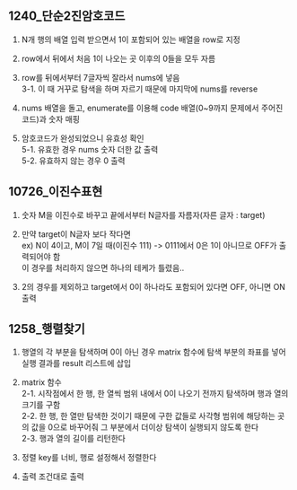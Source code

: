 ## 1240_단순2진암호코드
1. N개 행의 배열 입력 받으면서 1이 포함되어 있는 배열을 row로 지정
2. row에서 뒤에서 처음 1이 나오는 곳 이후의 0들을 모두 자름
3. row를 뒤에서부터 7글자씩 잘라서 nums에 넣음 <br>
3-1. 이 때 거꾸로 탐색을 하며 자르기 때문에 마지막에 nums를 reverse <br>
   
4. nums 배열을 돌고, enumerate를 이용해 code 배열(0~9까지 문제에서 주어진 코드)과 숫자 매핑
5. 암호코드가 완성되었으니 유효성 확인<br>
5-1. 유효한 경우 nums 숫자 더한 값 출력<br>
   5-2. 유효하지 않는 경우 0 출력
   
## 10726_이진수표현
1. 숫자 M을 이진수로 바꾸고 끝에서부터 N글자를 자름자(자른 글자 : target)
2. 만약 target이 N글자 보다 작다면<br>
ex) N이 4이고, M이 7일 때(이진수 111) -> 0111에서 0은 1이 아니므로 OFF가 출력되어야 함<br>
   이 경우를 처리하지 않으면 하나의 테케가 틀렸음..<br>
   
3. 2의 경우를 제외하고 target에서 0이 하나라도 포함되어 있다면 OFF, 아니면 ON 출력

## 1258_행렬찾기
1. 행열의 각 부분을 탐색하며 0이 아닌 경우 matrix 함수에 탐색 부분의 좌표를 넣어 실행 결과를 result 리스트에 삽입
2. matrix 함수<br>
2-1. 시작점에서 한 행, 한 열씩 범위 내에서 0이 나오기 전까지 탐색하며 행과 열의 크기를 구함<br>
2-2. 한 행, 한 열만 탐색한 것이기 때문에 구한 값들로 사각형 범위에 해당하는 곳의 값을 0으로 바꾸어줘 그 부분에서 더이상 탐색이 실행되지 않도록 한다<br>
2-3. 행과 열의 길이를 리턴한다
   
3. 정렬 key를 너비, 행로 설정해서 정렬한다
4. 출력 조건대로 출력